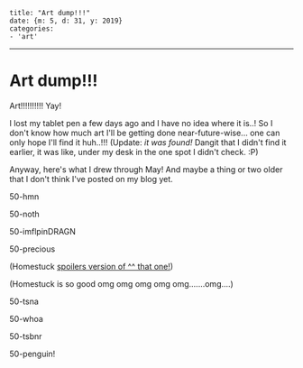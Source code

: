 
    title: "Art dump!!!"
    date: {m: 5, d: 31, y: 2019}
    categories:
    - 'art'

---

# Art dump!!!

Art!!!!!!!!!! Yay!

I lost my tablet pen a few days ago and I have no idea where it is..! So I don't know how much art I'll be getting done near-future-wise... one can only hope I'll find it huh..!!! (Update: *it was found!* Dangit that I didn't find it earlier, it was like, under my desk in the one spot I didn't check. :P)

Anyway, here's what I drew through May! And maybe a thing or two older that I don't think I've posted on my blog yet.

<art>50-hmn</art>

<art>50-noth</art>

<art fullwidth>50-imflpinDRAGN</art>

<art>50-precious</art>

(Homestuck [spoilers version of ^^ that one!](static/media/50-precious-sp.png))

(Homestuck is so good omg omg omg omg omg.......omg....)

<art>50-tsna</art>

<art>50-whoa</art>

<art fullwidth>50-tsbnr</art>

<art noext>50-penguin!</art>

